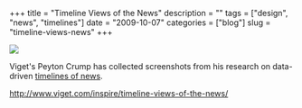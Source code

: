 +++
title = "Timeline Views of the News"
description = ""
tags = ["design", "news", "timelines"]
date = "2009-10-07"
categories = ["blog"]
slug = "timeline-views-news"
+++



  <div class="notebook-screenshot"><a href="http://www.viget.com/inspire/timeline-views-of-the-news/"><img src="http://media.konigi.com/bluga/wt4accdc26689ba_0.jpg"/></a></div><p>Viget's Peyton Crump has collected screenshots from his research on data-driven <a href="http://www.viget.com/inspire/timeline-views-of-the-news/">timelines of news</a>.</p>
    
  <a href="http://www.viget.com/inspire/timeline-views-of-the-news/">http://www.viget.com/inspire/timeline-views-of-the-news/</a>
